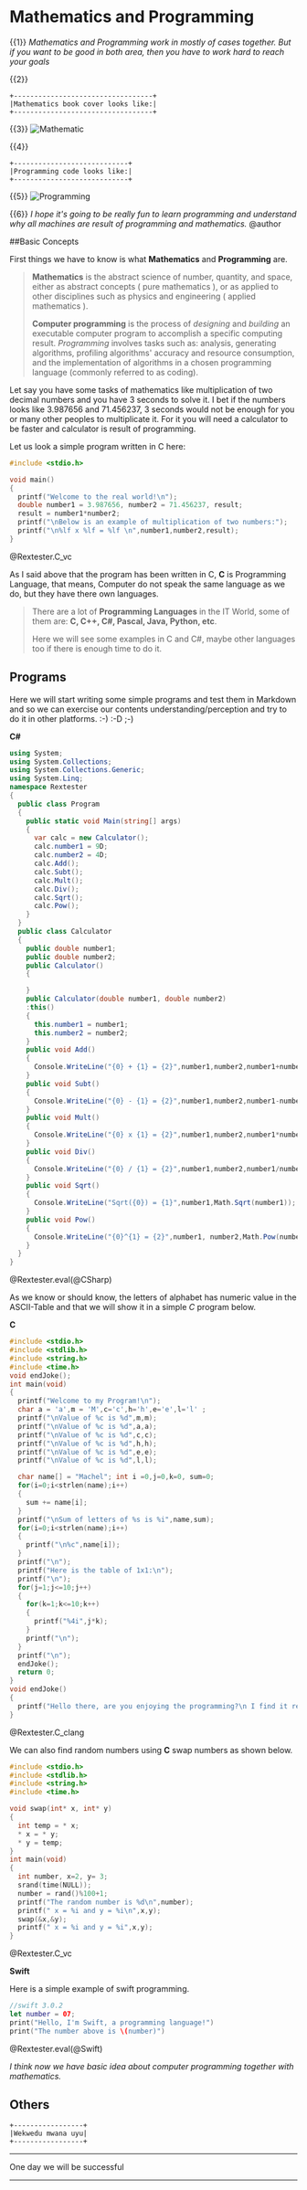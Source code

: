 <!--
author:   3M+L

email:    your@mail.org

version:  0.0.1

language: en

narrator: US English Male


translation: Português  translations/Portuguese.md

translation: Deutsch translations/German.md

import: https://raw.githubusercontent.com/liaTemplates/algebrite/master/README.md

import: https://raw.githubusercontent.com/liaTemplates/rextester/master/README.md
-->

# Mathematics and Programming
{{1}}
_Mathematics and Programming work in mostly of cases together. But if you want to be good in both area, then you have to work hard to reach your goals_

{{2}}
````````````````````````````
+----------------------------------+
|Mathematics book cover looks like:|
+----------------------------------+
````````````````````````````

{{3}}
![Mathematic](Media/mathematic.jpg)<!-- style="width: 100%" -->

{{4}}
````````````````````````````
+----------------------------+
|Programming code looks like:|
+----------------------------+
````````````````````````````
{{5}}
![Programming](Media/programming.jpg)<!-- style="width: 100%" -->

{{6}}
_I hope it's going to be really fun to learn programming and understand why all machines are result of programming and mathematics._
 @author

##Basic Concepts

First things we have to know is what **Mathematics** and **Programming** are.

> **Mathematics** is the abstract science of number, quantity, and space, either as abstract concepts ( pure mathematics ), or as applied to other disciplines such as physics and engineering ( applied mathematics ).
>
> **Computer programming** is the process of _designing_ and _building_ an executable computer program to accomplish a specific computing result. _Programming_ involves tasks such as: analysis, generating algorithms, profiling algorithms' accuracy and resource consumption, and the implementation of algorithms in a chosen programming language (commonly referred to as coding).

Let say you have some tasks of mathematics like multiplication of two decimal numbers and you have 3 seconds to solve it. I bet if the numbers looks like 3.987656 and 71.456237, 3 seconds would not be enough for you or many other peoples to multiplicate it. For it you will need a calculator to be faster and calculator is result of programming.

Let us look a simple program written in C here:

```c        Math.c
#include <stdio.h>

void main()
{
  printf("Welcome to the real world!\n");
  double number1 = 3.987656, number2 = 71.456237, result;
  result = number1*number2;
  printf("\nBelow is an example of multiplication of two numbers:");
  printf("\n%lf x %lf = %lf \n",number1,number2,result);
}
```
@Rextester.C_vc

As I said above that the program has been written in C, **C** is Programming Language, that means, Computer do not speak the same language as we do, but they have there own languages.
> There are a lot of **Programming Languages** in the IT World, some of them are: **C, C++, C#, Pascal, Java, Python, etc**.
>
>Here we will see some examples in C and C#, maybe other languages too if there is enough time to do it.

## Programs

Here we will start writing some simple programs and test them in Markdown and so we can exercise our contents understanding/perception and try to do it in other platforms. :-) :-D ;-)

**C#**


```csharp       MiniCalculator.cs
using System;
using System.Collections;
using System.Collections.Generic;
using System.Linq;
namespace Rextester
{
  public class Program
  {
    public static void Main(string[] args)
    {
      var calc = new Calculator();
      calc.number1 = 9D;
      calc.number2 = 4D;
      calc.Add();
      calc.Subt();
      calc.Mult();
      calc.Div();
      calc.Sqrt();
      calc.Pow();
    }
  }
  public class Calculator
  {
    public double number1;
    public double number2;
    public Calculator()
    {

    }
    public Calculator(double number1, double number2)
    :this()
    {
      this.number1 = number1;
      this.number2 = number2;
    }
    public void Add()
    {
      Console.WriteLine("{0} + {1} = {2}",number1,number2,number1+number2);
    }
    public void Subt()
    {
      Console.WriteLine("{0} - {1} = {2}",number1,number2,number1-number2);
    }
    public void Mult()
    {
      Console.WriteLine("{0} x {1} = {2}",number1,number2,number1*number2);
    }
    public void Div()
    {
      Console.WriteLine("{0} / {1} = {2}",number1,number2,number1/number2);
    }
    public void Sqrt()
    {
      Console.WriteLine("Sqrt({0}) = {1}",number1,Math.Sqrt(number1));
    }
    public void Pow()
    {
      Console.WriteLine("{0}^{1} = {2}",number1, number2,Math.Pow(number1,number2));
    }
  }
}

```
@Rextester.eval(@CSharp)

As we know or should know, the letters of alphabet has numeric value in the ASCII-Table and that we will show it in a simple _C_ program below.

**C**

```c        Character.c
#include <stdio.h>
#include <stdlib.h>
#include <string.h>
#include <time.h>
void endJoke();
int main(void)
{
  printf("Welcome to my Program!\n");
  char a = 'a',m = 'M',c='c',h='h',e='e',l='l' ;
  printf("\nValue of %c is %d",m,m);
  printf("\nValue of %c is %d",a,a);
  printf("\nValue of %c is %d",c,c);
  printf("\nValue of %c is %d",h,h);
  printf("\nValue of %c is %d",e,e);
  printf("\nValue of %c is %d",l,l);

  char name[] = "Machel"; int i =0,j=0,k=0, sum=0;
  for(i=0;i<strlen(name);i++)
  {
    sum += name[i];
  }
  printf("\nSum of letters of %s is %i",name,sum);
  for(i=0;i<strlen(name);i++)
  {
    printf("\n%c",name[i]);
  }
  printf("\n");
  printf("Here is the table of 1x1:\n");
  printf("\n");
  for(j=1;j<=10;j++)
  {
    for(k=1;k<=10;k++)
    {
      printf("%4i",j*k);
    }
    printf("\n");
  }
  printf("\n");
  endJoke();
  return 0;
}
void endJoke()
{
  printf("Hello there, are you enjoying the programming?\n I find it really funny, when I understand a little bit what I am programming");
}

```
@Rextester.C_clang

We can also find random numbers using **C** swap numbers as shown below.

```c      Random.c
#include <stdio.h>
#include <stdlib.h>
#include <string.h>
#include <time.h>

void swap(int* x, int* y)
{
  int temp = * x;
  * x = * y;
  * y = temp;
}
int main(void)
{
  int number, x=2, y= 3;
  srand(time(NULL));
  number = rand()%100+1;
  printf("The random number is %d\n",number);
  printf(" x = %i and y = %i\n",x,y);
  swap(&x,&y);
  printf(" x = %i and y = %i",x,y);
}
```
@Rextester.C_vc

**Swift**

Here is a simple example of swift programming.

```swift
//swift 3.0.2
let number = 07;
print("Hello, I'm Swift, a programming language!")
print("The number above is \(number)")
```
@Rextester.eval(@Swift)

_I think now we have basic idea about computer programming together with mathematics._

## Others

```````````````````
+-----------------+
|Wekwedu mwana uyu|
+-----------------+
```````````````````

*****************************
One day we will be successful
*****************************
